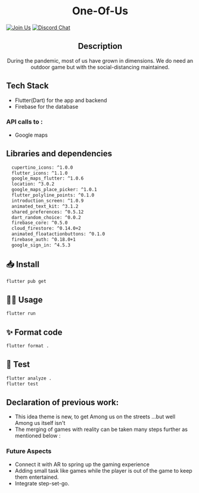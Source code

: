 <h1 align="center">One-Of-Us</h1>

[![Join Us](https://img.shields.io/badge/Join%20Us-One%20Of%20Us-red)]()
[![Discord Chat](https://img.shields.io/discord/760928671698649098.svg)](https://discord.gg/XmchMUZbdk)




<h2 align="center">Description</h2>

<p align="center">During the pandemic, most of us have grown in dimensions. We do need an outdoor game but with the social-distancing maintained. <br></p>

## Tech Stack

- Flutter(Dart) for the app and backend
- Firebase for the database

### API calls to :

- Google maps

## Libraries and dependencies
```sh
  cupertino_icons: ^1.0.0
  flutter_icons: ^1.1.0  
  google_maps_flutter: ^1.0.6
  location: ^3.0.2
  google_maps_place_picker: ^1.0.1
  flutter_polyline_points: ^0.1.0
  introduction_screen: ^1.0.9
  animated_text_kit: ^3.1.2
  shared_preferences: ^0.5.12
  dart_random_choice: ^0.0.2
  firebase_core: ^0.5.0
  cloud_firestore: ^0.14.0+2
  animated_floatactionbuttons: ^0.1.0
  firebase_auth: ^0.18.0+1
  google_sign_in: ^4.5.3
```


## 📥 Install

```sh
flutter pub get
```

## 👷‍♂️ Usage

```sh
flutter run
```

## ✨ Format code

```sh
flutter format .
```

## 🧪 Test

```sh
flutter analyze .
flutter test
```

## Declaration of previous work:

- This idea theme is new, to get Among us on the streets ...but well Among us itself isn't
- The merging of games with reality can be taken many steps further as mentioned below :

### Future Aspects

- Connect it with AR to spring up the gaming experience
- Adding small task like games while the player is out of the game to keep them entertained.
- Integrate step-set-go.



